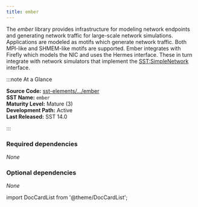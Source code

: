```yaml
---
title: ember
---
```


The *ember* library provides infrastructure for modeling network endpoints and generating network traffic for large-scale network simulations. Applications are modeled as motifs which generate network traffic. Both MPI-like and SHMEM-like motifs are supported. Ember integrates with Firefly which models the NIC and uses the Hermes interface. These in turn integrate with network simulators that implement the [SST:SimpleNetwork](../../core/iface/SimpleNetwork/class) interface.

:::note At a Glance

**Source Code:** [sst-elements/.../ember](https://github.com/sstsimulator/sst-elements/tree/master/src/sst/elements/ember) &nbsp;  
**SST Name:** `ember` &nbsp;  
**Maturity Level:** Mature (3) &nbsp;  
**Development Path:** Active &nbsp;   
**Last Released:** SST 14.0

:::

### Required dependencies
*None*

### Optional dependencies
*None*


import DocCardList from '@theme/DocCardList';

<DocCardList />

